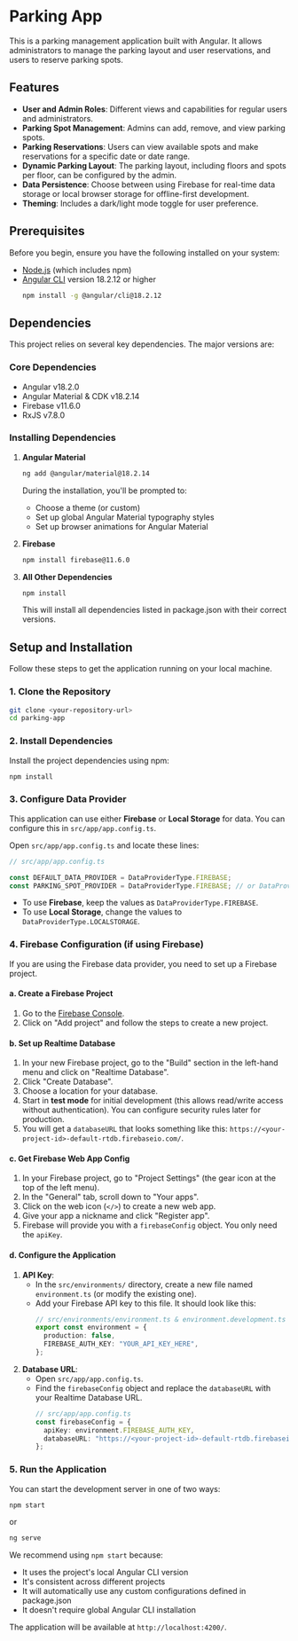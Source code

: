 # Parking App

This is a parking management application built with Angular. It allows administrators to manage the parking layout and user reservations, and users to reserve parking spots.

## Features

- **User and Admin Roles**: Different views and capabilities for regular users and administrators.
- **Parking Spot Management**: Admins can add, remove, and view parking spots.
- **Parking Reservations**: Users can view available spots and make reservations for a specific date or date range.
- **Dynamic Parking Layout**: The parking layout, including floors and spots per floor, can be configured by the admin.
- **Data Persistence**: Choose between using Firebase for real-time data storage or local browser storage for offline-first development.
- **Theming**: Includes a dark/light mode toggle for user preference.

## Prerequisites

Before you begin, ensure you have the following installed on your system:

- [Node.js](https://nodejs.org/) (which includes npm)
- [Angular CLI](https://angular.dev/tools/cli) version 18.2.12 or higher
  ```bash
  npm install -g @angular/cli@18.2.12
  ```

## Dependencies

This project relies on several key dependencies. The major versions are:

### Core Dependencies

- Angular v18.2.0
- Angular Material & CDK v18.2.14
- Firebase v11.6.0
- RxJS v7.8.0

### Installing Dependencies

1. **Angular Material**

   ```bash
   ng add @angular/material@18.2.14
   ```

   During the installation, you'll be prompted to:

   - Choose a theme (or custom)
   - Set up global Angular Material typography styles
   - Set up browser animations for Angular Material

2. **Firebase**

   ```bash
   npm install firebase@11.6.0
   ```

3. **All Other Dependencies**
   ```bash
   npm install
   ```
   This will install all dependencies listed in package.json with their correct versions.

## Setup and Installation

Follow these steps to get the application running on your local machine.

### 1. Clone the Repository

```bash
git clone <your-repository-url>
cd parking-app
```

### 2. Install Dependencies

Install the project dependencies using npm:

```bash
npm install
```

### 3. Configure Data Provider

This application can use either **Firebase** or **Local Storage** for data. You can configure this in `src/app/app.config.ts`.

Open `src/app/app.config.ts` and locate these lines:

```typescript
// src/app/app.config.ts

const DEFAULT_DATA_PROVIDER = DataProviderType.FIREBASE;
const PARKING_SPOT_PROVIDER = DataProviderType.FIREBASE; // or DataProviderType.LOCALSTORAGE
```

- To use **Firebase**, keep the values as `DataProviderType.FIREBASE`.
- To use **Local Storage**, change the values to `DataProviderType.LOCALSTORAGE`.

### 4. Firebase Configuration (if using Firebase)

If you are using the Firebase data provider, you need to set up a Firebase project.

#### a. Create a Firebase Project

1.  Go to the [Firebase Console](https://console.firebase.google.com/).
2.  Click on "Add project" and follow the steps to create a new project.

#### b. Set up Realtime Database

1.  In your new Firebase project, go to the "Build" section in the left-hand menu and click on "Realtime Database".
2.  Click "Create Database".
3.  Choose a location for your database.
4.  Start in **test mode** for initial development (this allows read/write access without authentication). You can configure security rules later for production.
5.  You will get a `databaseURL` that looks something like this: `https://<your-project-id>-default-rtdb.firebaseio.com/`.

#### c. Get Firebase Web App Config

1.  In your Firebase project, go to "Project Settings" (the gear icon at the top of the left menu).
2.  In the "General" tab, scroll down to "Your apps".
3.  Click on the web icon (`</>`) to create a new web app.
4.  Give your app a nickname and click "Register app".
5.  Firebase will provide you with a `firebaseConfig` object. You only need the `apiKey`.

#### d. Configure the Application

1.  **API Key**:
    - In the `src/environments/` directory, create a new file named `environment.ts` (or modify the existing one).
    - Add your Firebase API key to this file. It should look like this:
      ```typescript
      // src/environments/environment.ts & environment.development.ts
      export const environment = {
        production: false,
        FIREBASE_AUTH_KEY: "YOUR_API_KEY_HERE",
      };
      ```
2.  **Database URL**:
    - Open `src/app/app.config.ts`.
    - Find the `firebaseConfig` object and replace the `databaseURL` with your Realtime Database URL.
      ```typescript
      // src/app/app.config.ts
      const firebaseConfig = {
        apiKey: environment.FIREBASE_AUTH_KEY,
        databaseURL: "https://<your-project-id>-default-rtdb.firebaseio.com/",
      };
      ```

### 5. Run the Application

You can start the development server in one of two ways:

```bash
npm start
```

or

```bash
ng serve
```

We recommend using `npm start` because:

- It uses the project's local Angular CLI version
- It's consistent across different projects
- It will automatically use any custom configurations defined in package.json
- It doesn't require global Angular CLI installation

The application will be available at `http://localhost:4200/`.
